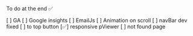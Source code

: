 To do at the end ✅

[ ] GA
[ ] Google insights
[ ] EmailJs
[ ] Animation on scroll
[ ] navBar dev fixed
[ ] to top button
[✅] responsive pViewer
[ ] not found page
